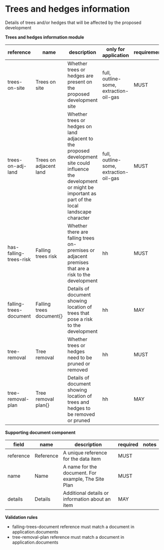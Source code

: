 # Trees and hedges information

Details of trees and/or hedges that will be affected by the proposed development

**Trees and hedges information module**

| reference | name | description | only for application | requirement | notes |
| --- | --- | --- | --- | --- | --- |
| trees-on-site | Trees on site | Whether trees or hedges are present on the proposed development site | full, outline-some, extraction-oil-gas | MUST |  |
| trees-on-adj-land | Trees on adjacent land | Whether trees or hedges on land adjacent to the proposed development site could influence the development or might be important as part of the local landscape character | full, outline-some, extraction-oil-gas | MUST |  |
| has-falling-trees-risk | Falling trees risk | Whether there are falling trees on-premises or adjacent premises that are a risk to the development | hh | MUST |  |
| falling-trees-document | Falling trees document{} | Details of document showing location of trees that pose a risk to the development | hh | MAY | Rule: is a MUST if `has-falling-trees-risk` is `True` |
| tree-removal | Tree removal | Whether trees or hedges need to be pruned or removed | hh | MUST |  |
| tree-removal-plan | Tree removal plan{} | Details of document showing location of trees and hedges to be removed or pruned | hh | MAY | Rule: is a MUST if `tree-removal` is `True` |


**Supporting document component**

field | name | description | required | notes
-- | -- | -- | -- | --
reference | Reference | A unique reference for the data item | MUST | 
name | Name | A name for the document. For example, The Site Plan | MUST | 
details | Details | Additional details or information about an item | MAY | 

**Validation rules**

- falling-trees-document reference must match a document in application.documents
- tree-removal-plan reference must match a document in application.documents